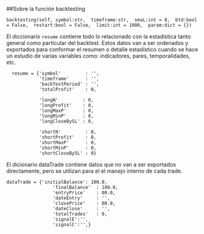 ##Sobre la función backtesting

  `
    backtesting(self, symbol:str, 
                  timeframe:str, 
                       smaL:int = 8, 
                        btd:bool = False, 
                    restart:bool = False, 
                      limit:int = 1000, 
                      param:dict = {})
  `


  El diccionario `resume` contiene todo lo relacionado con la estadística tanto general como particular del backtest. Estos datos van a ser ordenados y exportados para conformar el resumen o detalle estadístico cuando se hace un estudio de varias variables como: indicadores, pares, temporalidades, etc. 

  ```
    resume = {'symbol'         : '',
              'timeframe'      : '',
              'backTestPeriod' : '',
              'totalProfit'    : 0,

              'longN'         : 0,
              'longProfit'    : 0,
              'longMaxP'      : 0,
              'longMinP'      : 0,
              'longCloseBySL' : 0,

              'shortN'         : 0,
              'shortProfit'    : 0,
              'shortMaxP'      : 0,
              'shortMinP'      : 0,
              'shortCloseBySL' : 0}
  ```

  El dicionario dataTrade contiene datos que no van a ser exportados directamente, pero se utilizan para el el manejo interno de cada trade.

  ```
  dataTrade = {'initialBalance': 100.0,
                   'finalBalance'  : 100.0,
                   'entryPrice'    : 00.0,
                   'dateEntry'     : '',
                   'closePrice'    : 00.0,
                   'dateClose'     : '',
                   'totalTrades'   : 0,
                   'signalE':'',
                   'signalC':'',}
  ```
